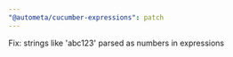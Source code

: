 ```yaml
---
"@autometa/cucumber-expressions": patch
---
```


Fix: strings like 'abc123' parsed as numbers in expressions
